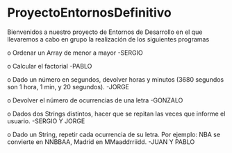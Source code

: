 # ProyectoEntornosDefinitivo
Bienvenidos a nuestro proyecto de Entornos de Desarrollo en el que llevaremos a cabo en grupo la realización de los siguientes programas

o	Ordenar un Array de menor a mayor -SERGIO

o	Calcular el factorial -PABLO

o	Dado un número en segundos, devolver horas y minutos (3680 segundos son 1 hora, 1 min, y 20 segundos). -JORGE

o	Devolver el número de ocurrencias de una letra -GONZALO

o	Dados dos Strings distintos, hacer que se repitan las veces que informe el usuario. -SERGIO Y JORGE

o	Dado un String, repetir cada ocurrencia de su letra. Por ejemplo: NBA se convierte en NNBBAA, Madrid en MMaaddrriidd. -JUAN Y PABLO


